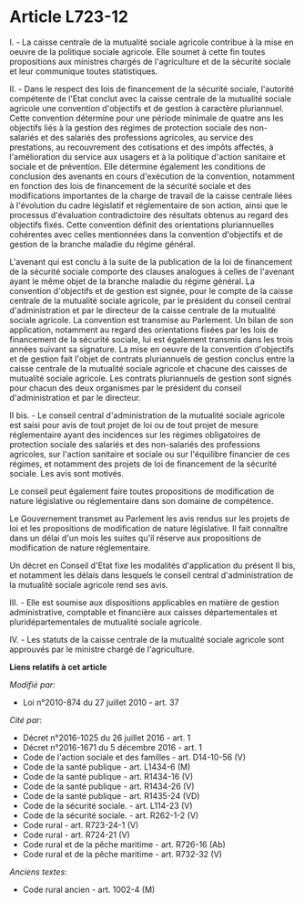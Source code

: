 # Article L723-12

I. - La caisse centrale de la mutualité sociale agricole contribue à la mise en oeuvre de la politique sociale agricole. Elle
soumet à cette fin toutes propositions aux ministres chargés de l'agriculture et de la sécurité sociale et leur  communique
toutes statistiques.

II. - Dans le respect des lois de financement de la sécurité sociale, l'autorité compétente de l'Etat conclut avec la caisse
centrale de la mutualité sociale agricole une convention d'objectifs et de gestion à caractère pluriannuel. Cette convention
détermine pour une période minimale de quatre ans les objectifs liés à la gestion des régimes de protection sociale des non-
salariés et des salariés des professions agricoles, au service des prestations, au recouvrement des cotisations et des impôts
affectés, à l'amélioration du service aux usagers et à la politique d'action sanitaire et sociale et de prévention. Elle
détermine également les conditions de conclusion des avenants en cours d'exécution de la convention, notamment en fonction
des lois de financement de la sécurité sociale et des modifications importantes de la charge de travail de la caisse centrale
liées à l'évolution du cadre législatif et réglementaire de son action, ainsi que le processus d'évaluation contradictoire
des résultats obtenus au regard des objectifs fixés. Cette convention définit des orientations pluriannuelles cohérentes avec
celles mentionnées dans la convention d'objectifs et de gestion de la branche maladie du régime général.

L'avenant qui est conclu à la suite de la publication de la loi de financement de la sécurité sociale comporte des clauses
analogues à celles de l'avenant ayant le même objet de la branche maladie du régime général. La convention d'objectifs et de
gestion est signée, pour le compte de la caisse centrale de la mutualité sociale agricole, par le président du conseil
central d'administration et par le directeur de la caisse centrale de la mutualité sociale agricole. La convention est
transmise au Parlement. Un bilan de son application, notamment au regard des orientations fixées par les lois de financement
de la sécurité sociale, lui est également transmis dans les trois années suivant sa signature. La mise en oeuvre de la
convention d'objectifs et de gestion fait l'objet de contrats pluriannuels de gestion conclus entre la caisse centrale de la
mutualité sociale agricole et chacune des caisses de mutualité sociale agricole. Les contrats pluriannuels de gestion sont
signés pour chacun des deux organismes par le président du conseil d'administration et par le directeur.

II bis. - Le conseil central d'administration de la mutualité sociale agricole est saisi pour avis de tout projet de loi ou
de tout projet de mesure réglementaire ayant des incidences sur les régimes obligatoires de protection sociale des salariés
et des non-salariés des professions agricoles, sur l'action sanitaire et sociale ou sur l'équilibre financier de ces régimes,
et notamment des projets de loi de financement de la sécurité sociale. Les avis sont motivés. 

Le conseil peut également faire toutes propositions de modification de nature législative ou réglementaire dans son domaine
de compétence. 

Le Gouvernement transmet au Parlement les avis rendus sur les projets de loi et les propositions de modification de nature
législative. Il fait connaître dans un délai d'un mois les suites qu'il réserve aux propositions de modification de nature
réglementaire. 

Un décret en Conseil d'Etat fixe les modalités d'application du présent II bis, et notamment les délais dans lesquels le
conseil central d'administration de la mutualité sociale agricole rend ses avis.

III. - Elle est soumise aux dispositions applicables en matière de gestion administrative, comptable et financière aux
caisses départementales et pluridépartementales de mutualité sociale agricole.

IV. - Les statuts de la caisse centrale de la mutualité sociale agricole sont approuvés par le ministre chargé de
l'agriculture.

**Liens relatifs à cet article**

_Modifié par_:

  - Loi n°2010-874 du 27 juillet 2010 - art. 37

_Cité par_:

  - Décret n°2016-1025 du 26 juillet 2016 - art. 1
  - Décret n°2016-1671 du 5 décembre 2016 - art. 1
  - Code de l'action sociale et des familles - art. D14-10-56 (V)
  - Code de la santé publique - art. L1434-6 (M)
  - Code de la santé publique - art. R1434-16 (V)
  - Code de la santé publique - art. R1434-26 (V)
  - Code de la santé publique - art. R1435-24 (VD)
  - Code de la sécurité sociale. - art. L114-23 (V)
  - Code de la sécurité sociale. - art. R262-1-2 (V)
  - Code rural - art. R723-24-1 (V)
  - Code rural - art. R724-21 (V)
  - Code rural et de la pêche maritime - art. R726-16 (Ab)
  - Code rural et de la pêche maritime - art. R732-32 (V)

_Anciens textes_:

  - Code rural ancien - art. 1002-4 (M)
